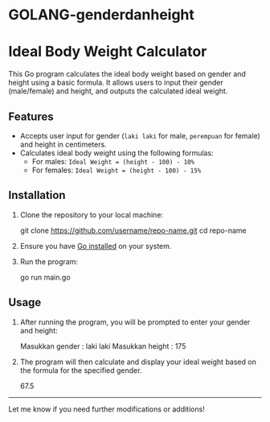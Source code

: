 # GOLANG-genderdanheight

# Ideal Body Weight Calculator

This Go program calculates the ideal body weight based on gender and height using a basic formula. It allows users to input their gender (male/female) and height, and outputs the calculated ideal weight.

## Features
- Accepts user input for gender (`laki laki` for male, `perempuan` for female) and height in centimeters.
- Calculates ideal body weight using the following formulas:
  - For males: `Ideal Weight = (height - 100) - 10%`
  - For females: `Ideal Weight = (height - 100) - 15%`
  
## Installation

1. Clone the repository to your local machine:

   git clone https://github.com/username/repo-name.git
   cd repo-name

3. Ensure you have [Go installed](https://golang.org/doc/install) on your system.

4. Run the program:

   go run main.go

## Usage

1. After running the program, you will be prompted to enter your gender and height:

   Masukkan gender : laki laki
   Masukkan height : 175

2. The program will then calculate and display your ideal weight based on the formula for the specified gender.

   67.5
------------------------------------------------------------------------------------------------------------------------
Let me know if you need further modifications or additions!
